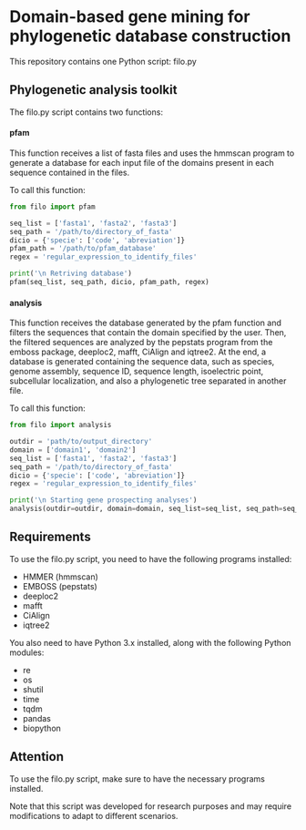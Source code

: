 # Domain-based gene mining for phylogenetic database construction

This repository contains one Python script: filo.py

## Phylogenetic analysis toolkit
The filo.py script contains two functions:

#### pfam
This function receives a list of fasta files and uses the hmmscan program to generate a database for each input file of the domains present in each sequence contained in the files.

To call this function:

```python
from filo import pfam

seq_list = ['fasta1', 'fasta2', 'fasta3']
seq_path = '/path/to/directory_of_fasta'
dicio = {'specie': ['code', 'abreviation']}
pfam_path = '/path/to/pfam_database'
regex = 'regular_expression_to_identify_files'

print('\n Retriving database')
pfam(seq_list, seq_path, dicio, pfam_path, regex)
``` 

#### analysis
This function receives the database generated by the pfam function and filters the sequences that contain the domain specified by the user. Then, the filtered sequences are analyzed by the pepstats program from the emboss package, deeploc2, mafft, CiAlign and iqtree2. At the end, a database is generated containing the sequence data, such as species, genome assembly, sequence ID, sequence length, isoelectric point, subcellular localization, and also a phylogenetic tree separated in another file.

To call this function:

```python
from filo import analysis

outdir = 'path/to/output_directory'
domain = ['domain1', 'domain2']
seq_list = ['fasta1', 'fasta2', 'fasta3']
seq_path = '/path/to/directory_of_fasta'
dicio = {'specie': ['code', 'abreviation']}
regex = 'regular_expression_to_identify_files'

print('\n Starting gene prospecting analyses')
analysis(outdir=outdir, domain=domain, seq_list=seq_list, seq_path=seq_path, dicio=dicio, regex=regex)
``` 

## Requirements
To use the filo.py script, you need to have the following programs installed:

- HMMER (hmmscan)
- EMBOSS (pepstats)
- deeploc2
- mafft
- CiAlign
- iqtree2

You also need to have Python 3.x installed, along with the following Python modules:

- re
- os
- shutil
- time
- tqdm
- pandas
- biopython

## Attention

To use the filo.py script, make sure to have the necessary programs installed.

Note that this script was developed for research purposes and may require modifications to adapt to different scenarios.

